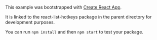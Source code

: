 This example was bootstrapped with [Create React App](https://github.com/facebook/create-react-app).

It is linked to the react-list-hotkeys package in the parent directory for development purposes.

You can run `npm install` and then `npm start` to test your package.
